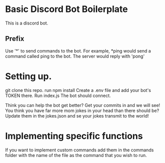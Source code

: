 # Basic Discord Bot Boilerplate
This is a discord bot. 

## Prefix
Use '*' to send commands to the bot. For example, *ping would send a command called ping to the bot. The server would reply with 'pong'

# Setting up.
git clone this repo. 
run npm install
Create a .env file and add your bot's TOKEN there.
Run index.js
The bot should connect. 

Think you can help the bot get better? Get your commits in and we will see! 
You think you have far more mom jokes in your head than there should be? Update them in the jokes.json and se your jokes transmit to the world!


# Implementing specific functions
If you want to implement custom commands add them in the commands folder with the name of the file as the command that you wish to run. 
